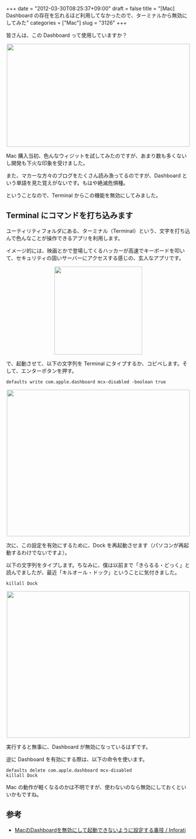 +++
date = "2012-03-30T08:25:37+09:00"
draft = false
title = "[Mac] Dashboard の存在を忘れるほど利用してなかったので、ターミナルから無効にしてみた"
categories = ["Mac"]
slug = "3126"
+++

皆さんは、この Dashboard って使用していますか？

<img style="display:block; margin-left:auto; margin-right:auto;" src="/images/2012/03/3126_1.png" border="0" width="500" height="281" />

Mac 購入当初、色んなウィジットを試してみたのですが、あまり数も多くないし開発も下火な印象を受けました。

また、マカーな方々のブログをたくさん読み漁ってるのですが、Dashboard という単語を見た覚えがないです。もはや絶滅危惧種。

ということなので、Terminal からこの機能を無効にしてみました。

<h2>Terminal にコマンドを打ち込みます</h2>

ユーティリティフォルダにある、ターミナル（Terminal）という、文字を打ち込んで色んなことが操作できるアプリを利用します。

イメージ的には、映画とかで登場してくるハッカーが高速でキーボードを叩いて、セキュリティの固いサーバーにアクセスする感じの、玄人なアプリです。

<img style="display:block; margin-left:auto; margin-right:auto;" src="/images/2012/03/3126_2.png" border="0" width="240" height="240" />

で、起動させて、以下の文字列を Terminal にタイプするか、コピペします。そして、エンターボタンを押す。

<pre><code>defaults write com.apple.dashboard mcx-disabled -boolean true</code></pre>

<img style="display:block; margin-left:auto; margin-right:auto;" src="/images/2012/03/3126_3.png" border="0" width="500" height="400" />

次に、この設定を有効にするために、Dock を再起動させます（パソコンが再起動するわけでないですよ）。

以下の文字列をタイプします。ちなみに、僕は以前まで「きらるる・どっく」と読んでましたが、最近「キルオール・ドック」ということに気付きました。

<pre><code>killall Dock</code></pre>

<img style="display:block; margin-left:auto; margin-right:auto;" src="/images/2012/03/3126_4.png" border="0" width="500" height="400" />

実行すると無事に、Dashboard が無効になっているはずです。

逆に Dashboard を有効にする際は、以下の命令を使います。

<pre><code>defaults delete com.apple.dashboard mcx-disabled
killall Dock</code></pre>

Mac の動作が軽くなるのかは不明ですが、使わないのなら無効にしておくといいかもですね。

<h2>参考</h2>

<ul><li><a href="http://inforati.jp/apple/mac-tips-techniques/system-hints/how-to-disable-the-macos-dashboard-widgets.html" target="_blank">MacのDashboardを無効にして起動できないように設定する裏技 / Inforati</a></li></ul>
